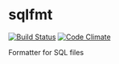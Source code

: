 # sqlfmt

[![Build Status](https://api.travis-ci.org/tmuerell/sqlfmt.svg?branch=master)](http://travis-ci.org/tmuerell/sqlfmt)
[![Code Climate](https://codeclimate.com/github/tmuerell/sqlfmt.svg)](https://codeclimate.com/github/tmuerell/sqlfmt)

Formatter for SQL files
